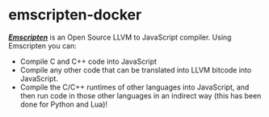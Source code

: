 # emscripten-docker

[**_Emscripten_**](https://emscripten.org/) is an Open Source LLVM to JavaScript compiler. Using Emscripten you can:

* Compile C and C++ code into JavaScript
* Compile any other code that can be translated into LLVM bitcode into JavaScript.
* Compile the C/C++ runtimes of other languages into JavaScript, and then run code in those other languages in an indirect way (this has been done for Python and Lua)!
